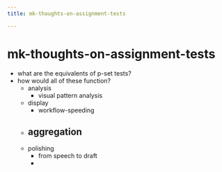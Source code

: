 ```yaml
---
title: mk-thoughts-on-assignment-tests

---
```


# mk-thoughts-on-assignment-tests

- what are the equivalents of p-set tests?
- how would all of these function?
    - analysis
        - visual pattern analysis
    - display
        - workflow-speeding
    - aggregation
        - 
    - polishing
        - from speech to draft
        - 